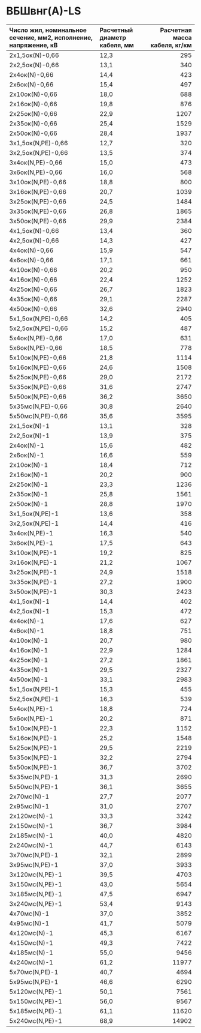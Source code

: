 # ВБШвнг(А)-LS

| Число жил, номинальное сечение, мм2, исполнение, напряжение, кВ   | Расчетный диаметр кабеля, мм   |   Расчетная масса кабеля, кг/км |
|:------------------------------------------------------------------|:-------------------------------|--------------------------------:|
| 2х1,5ок(N)-0,66                                                   | 12,3                           |                             295 |
| 2х2,5ок(N)-0,66                                                   | 13,1                           |                             340 |
| 2х4ок(N)-0,66                                                     | 14,4                           |                             423 |
| 2х6ок(N)-0,66                                                     | 15,4                           |                             497 |
| 2х10ок(N)-0,66                                                    | 18,0                           |                             688 |
| 2х16ок(N)-0,66                                                    | 19,8                           |                             876 |
| 2х25ок(N)-0,66                                                    | 22,9                           |                            1207 |
| 2х35ок(N)-0,66                                                    | 25,4                           |                            1529 |
| 2х50ок(N)-0,66                                                    | 28,4                           |                            1937 |
| 3х1,5ок(N,PE)-0,66                                                | 12,7                           |                             320 |
| 3х2,5ок(N,PE)-0,66                                                | 13,5                           |                             374 |
| 3х4ок(N,PE)-0,66                                                  | 15,0                           |                             473 |
| 3х6ок(N,PE)-0,66                                                  | 16,0                           |                             568 |
| 3х10ок(N,PE)-0,66                                                 | 18,8                           |                             800 |
| 3х16ок(N,PE)-0,66                                                 | 20,7                           |                            1039 |
| 3х25ок(N,PE)-0,66                                                 | 24,5                           |                            1484 |
| 3х35ок(N,PE)-0,66                                                 | 26,8                           |                            1865 |
| 3х50ок(N,PE)-0,66                                                 | 29,9                           |                            2384 |
| 4х1,5ок(N)-0,66                                                   | 13,4                           |                             360 |
| 4х2,5ок(N)-0,66                                                   | 14,3                           |                             427 |
| 4х4ок(N)-0,66                                                     | 15,9                           |                             547 |
| 4х6ок(N)-0,66                                                     | 17,1                           |                             661 |
| 4х10ок(N)-0,66                                                    | 20,2                           |                             950 |
| 4х16ок(N)-0,66                                                    | 22,4                           |                            1252 |
| 4х25ок(N)-0,66                                                    | 26,7                           |                            1823 |
| 4х35ок(N)-0,66                                                    | 29,1                           |                            2287 |
| 4х50ок(N)-0,66                                                    | 32,6                           |                            2940 |
| 5х1,5ок(N,PE)-0,66                                                | 14,2                           |                             405 |
| 5х2,5ок(N,PE)-0,66                                                | 15,2                           |                             487 |
| 5х4ок(N,PE)-0,66                                                  | 17,0                           |                             631 |
| 5х6ок(N,PE)-0,66                                                  | 18,5                           |                             778 |
| 5х10ок(N,PE)-0,66                                                 | 21,8                           |                            1114 |
| 5х16ок(N,PE)-0,66                                                 | 24,6                           |                            1508 |
| 5х25ок(N,PE)-0,66                                                 | 29,0                           |                            2172 |
| 5х35ок(N,PE)-0,66                                                 | 31,6                           |                            2747 |
| 5х50ок(N,PE)-0,66                                                 | 36,2                           |                            3650 |
| 5х35мс(N,PE)-0,66                                                 | 30,8                           |                            2640 |
| 5х50мс(N,PE)-0,66                                                 | 35,6                           |                            3595 |
| 2х1,5ок(N)-1                                                      | 13,1                           |                             328 |
| 2х2,5ок(N)-1                                                      | 13,9                           |                             375 |
| 2х4ок(N)-1                                                        | 15,6                           |                             482 |
| 2х6ок(N)-1                                                        | 16,6                           |                             559 |
| 2х10ок(N)-1                                                       | 18,4                           |                             712 |
| 2х16ок(N)-1                                                       | 20,2                           |                             900 |
| 2х25ок(N)-1                                                       | 23,3                           |                            1236 |
| 2х35ок(N)-1                                                       | 25,8                           |                            1561 |
| 2х50ок(N)-1                                                       | 28,8                           |                            1970 |
| 3х1,5ок(N,PE)-1                                                   | 13,6                           |                             358 |
| 3х2,5ок(N,PE)-1                                                   | 14,4                           |                             416 |
| 3х4ок(N,PE)-1                                                     | 16,3                           |                             540 |
| 3х6ок(N,PE)-1                                                     | 17,5                           |                             643 |
| 3х10ок(N,PE)-1                                                    | 19,2                           |                             825 |
| 3х16ок(N,PE)-1                                                    | 21,2                           |                            1067 |
| 3х25ок(N,PE)-1                                                    | 24,9                           |                            1518 |
| 3х35ок(N,PE)-1                                                    | 27,2                           |                            1900 |
| 3х50ок(N,PE)-1                                                    | 30,3                           |                            2423 |
| 4х1,5ок(N)-1                                                      | 14,4                           |                             402 |
| 4х2,5ок(N)-1                                                      | 15,3                           |                             472 |
| 4х4ок(N)-1                                                        | 17,6                           |                             627 |
| 4х6ок(N)-1                                                        | 18,8                           |                             751 |
| 4х10ок(N)-1                                                       | 20,7                           |                             980 |
| 4х16ок(N)-1                                                       | 22,9                           |                            1284 |
| 4х25ок(N)-1                                                       | 27,2                           |                            1861 |
| 4х35ок(N)-1                                                       | 29,5                           |                            2327 |
| 4х50ок(N)-1                                                       | 33,1                           |                            2983 |
| 5х1,5ок(N,PE)-1                                                   | 15,3                           |                             455 |
| 5х2,5ок(N,PE)-1                                                   | 16,3                           |                             539 |
| 5х4ок(N,PE)-1                                                     | 18,8                           |                             724 |
| 5х6ок(N,PE)-1                                                     | 20,2                           |                             871 |
| 5х10ок(N,PE)-1                                                    | 22,3                           |                            1152 |
| 5х16ок(N,PE)-1                                                    | 25,2                           |                            1548 |
| 5х25ок(N,PE)-1                                                    | 29,5                           |                            2219 |
| 5х35ок(N,PE)-1                                                    | 32,2                           |                            2794 |
| 5х50ок(N,PE)-1                                                    | 36,7                           |                            3702 |
| 5х35мс(N,PE)-1                                                    | 31,3                           |                            2690 |
| 5х50мс(N,PE)-1                                                    | 36,1                           |                            3655 |
| 2х70мс(N)-1                                                       | 27,7                           |                            2077 |
| 2х95мс(N)-1                                                       | 31,0                           |                            2707 |
| 2х120мс(N)-1                                                      | 33,3                           |                            3242 |
| 2х150мс(N)-1                                                      | 36,7                           |                            3984 |
| 2х185мс(N)-1                                                      | 40,0                           |                            4820 |
| 2х240мс(N)-1                                                      | 44,7                           |                            6143 |
| 3х70мс(N,PE)-1                                                    | 32,1                           |                            2899 |
| 3х95мс(N,PE)-1                                                    | 37,0                           |                            3933 |
| 3х120мс(N,PE)-1                                                   | 39,5                           |                            4703 |
| 3х150мс(N,PE)-1                                                   | 43,0                           |                            5654 |
| 3х185мс(N,PE)-1                                                   | 47,5                           |                            6947 |
| 3х240мс(N,PE)-1                                                   | 53,4                           |                            9143 |
| 4х70мс(N)-1                                                       | 37,0                           |                            3852 |
| 4х95мс(N)-1                                                       | 41,7                           |                            5079 |
| 4х120мс(N)-1                                                      | 45,3                           |                            6167 |
| 4х150мс(N)-1                                                      | 49,3                           |                            7422 |
| 4х185мс(N)-1                                                      | 55,0                           |                            9456 |
| 4х240мс(N)-1                                                      | 61,2                           |                           11977 |
| 5х70мс(N,PE)-1                                                    | 40,7                           |                            4694 |
| 5х95мс(N,PE)-1                                                    | 46,6                           |                            6290 |
| 5х120мс(N,PE)-1                                                   | 50,1                           |                            7561 |
| 5х150мс(N,PE)-1                                                   | 56,0                           |                            9567 |
| 5х185мс(N,PE)-1                                                   | 61,1                           |                           11620 |
| 5х240мс(N,PE)-1                                                   | 68,9                           |                           14902 |